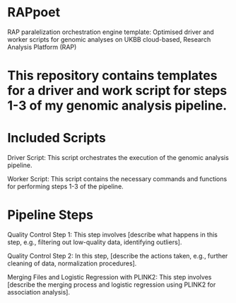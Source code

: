 # RAPpoet
RAP paralelization orchestration engine template: Optimised driver and worker scripts for genomic analyses on UKBB cloud-based, Research Analysis Platform (RAP)

# This repository contains templates for a driver and work script for steps 1-3 of my genomic analysis pipeline.

# Included Scripts
Driver Script: This script orchestrates the execution of the genomic analysis pipeline.

Worker Script: This script contains the necessary commands and functions for performing steps 1-3 of the pipeline.

# Pipeline Steps
Quality Control Step 1: This step involves [describe what happens in this step, e.g., filtering out low-quality data, identifying outliers].

Quality Control Step 2: In this step, [describe the actions taken, e.g., further cleaning of data, normalization procedures].

Merging Files and Logistic Regression with PLINK2: This step involves [describe the merging process and logistic regression using PLINK2 for association analysis].

